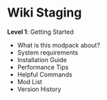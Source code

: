 # Wiki Staging

**Level 1**: Getting Started

- What is this modpack about?
- System requirements
- Installation Guide
- Performance Tips
- Helpful Commands
- Mod List
- Version History
